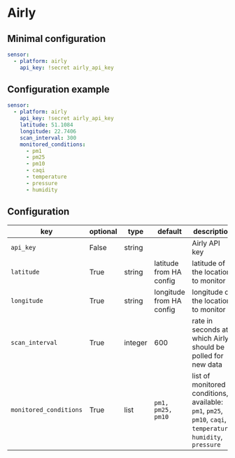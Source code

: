 # Airly

## Minimal configuration
```yaml
sensor:
  - platform: airly
    api_key: !secret airly_api_key
```

## Configuration example
```yaml
sensor:
  - platform: airly
    api_key: !secret airly_api_key
    latitude: 51.1084
    longitude: 22.7406
    scan_interval: 300
    monitored_conditions:
      - pm1
      - pm25
      - pm10
      - caqi
      - temperature
      - pressure
      - humidity
```

## Configuration

key | optional | type | default | description
-- | -- | -- | -- | --
`api_key` | False | string | | Airly API key
`latitude` | True | string | latitude from HA config | latitude of the location to monitor
`longitude` | True | string | longitude from HA config | longitude of the location to monitor
`scan_interval` | True | integer | 600 | rate in seconds at which Airly should be polled for new data
`monitored_conditions` | True | list | `pm1, pm25, pm10` | list of monitored conditions, available: `pm1`, `pm25`, `pm10`, `caqi`, `temperature`, `humidity`, `pressure`
